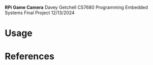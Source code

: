 **RPi Game Camera**
Davey Getchell
CS7680 Programming Embedded Systems
Final Project
12/13/2024

# Usage

# References
